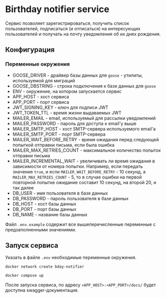 # Birthday notifier service

Сервис позволяет зарегистрироваться, получить список пользователей, подписаться (и отписаться) на
интересующих пользователей и получать на почту уведомления об их днях рождения.

## Конфигурация

### Переменные окружения

- GOOSE_DRIVER - драйвер базы данных для `goose` - утилиты, используемой для миграций
- GOOSE_DBSTRING - строка подключения к базе данных для `goose`
- ENV - окружение, на котором запускается сервис
- APP_HOST - хост сервиса
- APP_PORT - порт сервиса
- JWT_SIGNING_KEY - ключ для подписи JWT
- JWT_TOKEN_TTL - время жизни выдаваемых JWT
- MAILER_EMAIL - email, используемый для рассылки уведомлений
- MAILER_PASSWORD - пароль для доступа к email'у выше
- MAILER_SMTP_HOST - хост SMTP-сервера используемого email'а
- MAILER_SMTP_PORT - порт SMTP-сервера
- MAILER_WAIT_BEFORE_RETRY - время ожидания перед следующей попыткой отправки письма, если была ошибка
- MAILER_MAX_RETRIES_COUNT - максимальное количество попыток отправки письма
- MAILER_INCREMENTAL_WAIT - увеличивать ли время ожидания в зависимости от номера попытки.
Например, если передать значение `true`, и если `MAILER_WAIT_BEFORE_RETRY` - 10 секунд, а `MAILER_MAX_RETRIES_COUNT` - 5,
то в случае ошибки на первой повторной попытке ожидание составит 10 секунд, на второй 20, и так далее
- DB_USER - имя пользователя в базе данных
- DB_PASSWORD - пароль пользователя в базе данных
- DB_HOST - хост базы данных
- DB_PORT - порт базы данных
- DB_NAME - название базы данных

Файл `.env.example` содержит все вышеперечисленные переменные с предзаполненными значениями.

## Запуск сервиса

Указать в файле `.env` необходимые переменные окружения.

```shell
docker network create bday-notifier
```

```shell
docker compose up
```

После запуска сервиса, по адресу `<APP_HOST>:<APP_PORT>/docs/` будет доступна swagger-документация.

